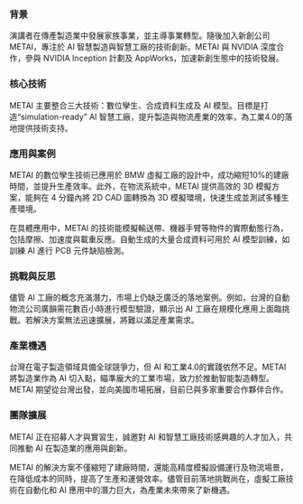 ### 背景

演講者在傳產製造業中發展家族事業，並主導事業轉型。隨後加入新創公司 METAI，專注於 AI 智慧製造與智慧工廠的技術創新。METAI 與 NVIDIA 深度合作，參與 NVIDIA Inception 計劃及 AppWorks，加速新創生態中的技術發展。

### 核心技術

METAI 主要整合三大技術：數位孿生、合成資料生成及 AI 模型。目標是打造“simulation-ready” AI 智慧工廠，提升製造與物流產業的效率，為工業4.0的落地提供技術支持。

### 應用與案例

METAI 的數位孿生技術已應用於 BMW 虛擬工廠的設計中，成功縮短10%的建廠時間，並提升生產效率。此外，在物流系統中，METAI 提供高效的 3D 模擬方案，能夠在 4 分鐘內將 2D CAD 圖轉換為 3D 模擬環境，快速生成並測試多種生產環境。

在具體應用中，METAI 的技術能模擬輸送帶、機器手臂等物件的實際動態行為，包括摩擦、加速度與載重反應。自動生成的大量合成資料可用於 AI 模型訓練，如訓練 AI 進行 PCB 元件缺陷檢測。

### 挑戰與反思

儘管 AI 工廠的概念充滿潛力，市場上仍缺乏廣泛的落地案例。例如，台灣的自動物流公司廣韻需花數百小時進行模型驗證，顯示出 AI 工廠在規模化應用上面臨挑戰。若解決方案無法迅速擴展，將難以滿足產業需求。

### 產業機遇

台灣在電子製造領域具備全球競爭力，但 AI 和工業4.0的實踐依然不足。METAI 將製造業作為 AI 切入點，瞄準龐大的工業市場，致力於推動智能製造轉型。METAI 期望從台灣出發，並向美國市場拓展，目前已與多家重要合作夥伴合作。

### 團隊擴展

METAI 正在招募人才與實習生，誠邀對 AI 和智慧工廠技術感興趣的人才加入，共同推動 AI 在製造業的應用與創新。

METAI 的解決方案不僅縮短了建廠時間，還能高精度模擬設備運行及物流場景，在降低成本的同時，提高了生產和運營效率。儘管目前落地挑戰尚在，虛擬工廠技術在自動化和 AI 應用中的潛力巨大，為產業未來帶來了新機遇。